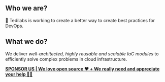 ## Who we are?

:robot: Tedilabs is working to create a better way to create best practices for DevOps.


## What we do?

We deliver *well-architected, highly reusable and scalable IaC modules* to efficiently solve complex problems in cloud infrastructure.

**[SPONSOR US | We love open source ❤️ + We really need and appreciate your help 🙏🏼](https://github.com/sponsors/tedilabs)**

